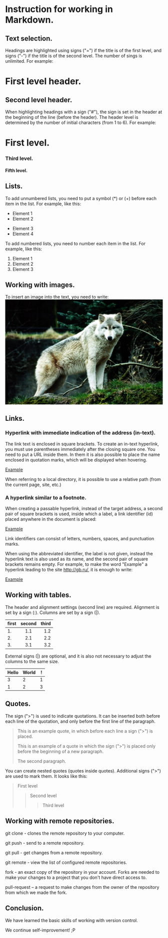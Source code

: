 # Instruction for working in Markdown.

## Text selection.

Headings are highlighted using signs ("=") if the title is of the first level, and signs ("-") if the title is of the second level. The number of sings is unlimited. For example:

First level header.
=================
Second level header.
-------------------------
When highlighting headings with a sign ("#"), the sign is set in the header at the beginning of the line (before the header). The header level is determined by the number of initial characters (from 1 to 6). For example:
# First level.
### Third level.
#### Fifth level.

## Lists.

To add unnumbered lists, you need to put a symbol (*) or (+) before each item in the list. For example, like this:
* Element 1
* Element 2
+ Element 3
+ Element 4
  
To add numbered lists, you need to number each item in the list. For example, like this:
1. Element 1
2. Element 2
3. Element 3

## Working with images.

To insert an image into the text, you need to write:
![It's a wolf.](wolf.jpg)

## Links.

### Hyperlink with immediate indication of the address (in-text).
The link text is enclosed in square brackets. To create an in-text hyperlink, you must use parentheses immediately after the closing square one. You need to put a URL inside them. In them it is also possible to place the name enclosed in quotation marks, which will be displayed when hovering.

[Example](http://gb.ru/ "GeekBrains")

When referring to a local directory, it is possible to use a relative path (from the current page, site, etc.)

### A hyperlink similar to a footnote.
When creating a passable hyperlink, instead of the target address, a second pair of square brackets is used, inside which a label, a link identifier (id) placed anywhere in the document is placed:

[Example][id]

[id]: http://gb.ru/ "GeekBrains"

Link identifiers can consist of letters, numbers, spaces, and punctuation marks.

When using the abbreviated identifier, the label is not given, instead the hyperlink text is also used as its name, and the second pair of square brackets remains empty. For example, to make the word "Example" a hyperlink leading to the site http://gb.ru/, it is enough to write:

[Example][]

[Example]: http://http://gb.ru/

## Working with tables.

The header and alignment settings (second line) are required. Alignment is set by a sign (:). Columns are set by a sign (|).

| first | second | third |
| ------------- |:-------------:| -----:|
| 1. | 1.1 | 1.2 |
| 2. | 2.1 | 2.2 |
| 3. | 3.1 | 3.2 |

External signs (|) are optional, and it is also not necessary to adjust the columns to the same size.

Hello | World | !
--- | --- | ---
3 | 2 | 1
1 | 2 | 3

## Quotes.

The sign (">") is used to indicate quotations.  It can be inserted both before each line of the quotation, and only before the first line of the paragraph. 

> This is an example quote,
> in which before each line
> a sign (">") is placed.
> 
> This is an example of a quote in which the sign (">") is placed only before the beginning of a new paragraph.
> 
> The second paragraph.

You can create nested quotes (quotes inside quotes). Additional signs (">") are used to mark them. 
It looks like this:

> First level
>> Second level
>>> Third level

## Working with remote repositories.

git clone - clones the remote repository to your computer.

git push - send to a remote repository.

git pull - get changes from a remote repository.

git remote - view the list of configured remote repositories.

fork - an exact copy of the repository in your account. Forks are needed to make your changes to a project that you don't have direct access to.

pull-request – a request to make changes from the owner of the repository from which we made the fork.

## Conclusion.

We have learned the basic skills of working with version control.

We continue self-improvement! ;P
